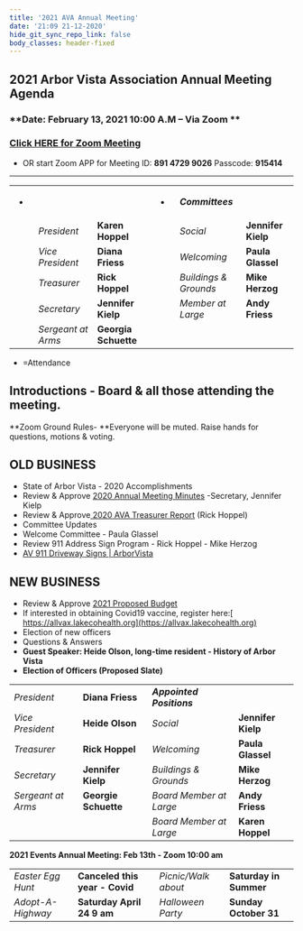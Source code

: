 ```yaml
---
title: '2021 AVA Annual Meeting'
date: '21:09 21-12-2020'
hide_git_sync_repo_link: false
body_classes: header-fixed
---
```


<link id="linkstyle" rel='stylesheet' href='/css/ava.css'/>


## 2021 Arbor Vista Association Annual Meeting Agenda
### **Date:  February 13, 2021  10:00 A.M – Via Zoom **
### [Click HERE for Zoom Meeting](https://us02web.zoom.us/j/89147299026?pwd=Wlh0RjF5a0JqRU96WXJKUjdVUXJiZz09) 
- OR start Zoom APP for Meeting ID: **891 4729 9026**  Passcode: **915414**

---

<table>
  <tr>
   <td>
<ul>

<li>
</li>
</ul>
   </td>
   <td>
   </td>
   <td>
   </td>
   <td>
<ul>

<li>
</li>
</ul>
   </td>
   <td colspan="2" ><strong><em>Committees</em></strong>
   </td>
  </tr>
  <tr>
   <td>
   </td>
   <td><em>President</em>
   </td>
   <td><strong>Karen Hoppel</strong>
   </td>
   <td>
   </td>
   <td><em>Social</em>
   </td>
   <td><strong>Jennifer Kielp</strong>
   </td>
  </tr>
  <tr>
   <td>
   </td>
   <td><em>Vice President</em>
   </td>
   <td><strong>Diana Friess</strong>
   </td>
   <td>
   </td>
   <td><em>Welcoming</em>
   </td>
   <td><strong>Paula Glassel</strong>
   </td>
  </tr>
  <tr>
   <td>
   </td>
   <td><em>Treasurer</em>
   </td>
   <td><strong>Rick Hoppel</strong>
   </td>
   <td>
   </td>
   <td><em>Buildings & Grounds</em>
   </td>
   <td><strong>Mike Herzog</strong>
   </td>
  </tr>
  <tr>
   <td>
   </td>
   <td><em>Secretary</em>
   </td>
   <td><strong>Jennifer Kielp</strong>
   </td>
   <td>
   </td>
   <td><em>Member at Large</em>
   </td>
   <td><strong>Andy Friess</strong>
   </td>
  </tr>
  <tr>
   <td>
   </td>
   <td><em>Sergeant at Arms</em>
   </td>
   <td><strong>Georgia Schuette</strong>
   </td>
   <td>
   </td>
   <td>
   </td>
   <td>
   </td>
  </tr>
</table>




*   =Attendance


## Introductions - Board & all those attending the meeting.

**Zoom Ground Rules- **Everyone will be muted.  Raise hands for questions, motions & voting.


## OLD BUSINESS



*   State of Arbor Vista - 2020 Accomplishments
*   Review & Approve [2020 Annual Meeting Minutes](https://arborvista.org/docs/2020-annual-meeting-minutes) -Secretary, Jennifer Kielp
*   Review & Approve[ 2020 AVA Treasurer Report](https://arborvista.org/docs/2020-ava-treasurer-report) (Rick Hoppel)
*   Committee Updates
*   Welcome Committee  - Paula Glassel
*   Review 911 Address Sign Program - Rick Hoppel - Mike Herzog
*   [AV 911 Driveway Signs | ArborVista](https://arborvista.org/projects/av-911-signs)


## NEW BUSINESS



*   Review & Approve [2021 Proposed Budget](https://arborvista.org/docs/2021-ava-proposed-budget)
*   If interested in obtaining Covid19 vaccine, register here:[ https://allvax.lakecohealth.org](https://allvax.lakecohealth.org) 
*   Election of new officers
*   Questions & Answers
*   **Guest Speaker: Heide Olson, long-time resident - History of Arbor Vista**
*   **Election of Officers (Proposed Slate)**

<table>
  <tr>
   <td>
<em>President</em>
   </td>
   <td><strong>Diana Friess</strong>
   </td>
   <td><strong><em>Appointed Positions</em></strong>
   </td>
   <td>
   </td>
  </tr>
  <tr>
   <td><em>Vice President</em>
   </td>
   <td><strong>Heide Olson</strong>
   </td>
   <td><em>Social</em>
   </td>
   <td><strong>Jennifer Kielp</strong>
   </td>
  </tr>
  <tr>
   <td><em>Treasurer</em>
   </td>
   <td><strong>Rick Hoppel</strong>
   </td>
   <td><em>Welcoming</em>
   </td>
   <td><strong>Paula Glassel</strong>
   </td>
  </tr>
  <tr>
   <td><em>Secretary</em>
   </td>
   <td><strong>Jennifer Kielp</strong>
   </td>
   <td><em>Buildings & Grounds</em>
   </td>
   <td><strong>Mike Herzog</strong>
   </td>
  </tr>
  <tr>
   <td><em>Sergeant at Arms</em>
   </td>
   <td><strong>Georgie Schuette</strong>
   </td>
   <td><em>Board Member at Large</em>
   </td>
   <td><strong>Andy Friess</strong>
   </td>
  </tr>
  <tr>
   <td>
   </td>
   <td>
   </td>
   <td><em>Board Member at Large</em>
   </td>
   <td><strong>Karen Hoppel</strong>
   </td>
  </tr>
</table>


**2021 Events			Annual Meeting: Feb 13th - Zoom   10:00 am**


<table>
  <tr>
   <td><em>Easter Egg Hunt</em>
   </td>
   <td><strong>Canceled this year - Covid</strong>
   </td>
   <td><em>Picnic/Walk about</em>
   </td>
   <td><strong>Saturday in Summer </strong>
   </td>
  </tr>
  <tr>
   <td><em>Adopt-A-Highway</em>
   </td>
   <td><strong>Saturday April 24  9 am</strong>
   </td>
   <td><em>Halloween Party</em>
   </td>
   <td><strong>Sunday October 31</strong>
   </td>
  </tr>
</table>

